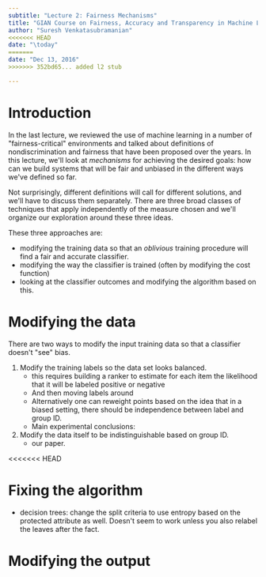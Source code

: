 ```yaml
---
subtitle: "Lecture 2: Fairness Mechanisms"
title: "GIAN Course on Fairness, Accuracy and Transparency in Machine Learning"
author: "Suresh Venkatasubramanian"
<<<<<<< HEAD
date: "\today"
=======
date: "Dec 13, 2016"
>>>>>>> 352bd65... added l2 stub

---
```


# Introduction

In the last lecture, we reviewed the use of machine learning in a number of "fairness-critical" environments and talked about definitions of nondiscrimination and fairness that have been proposed over the years. In this lecture, we'll look at *mechanisms* for achieving the desired goals: how can we build systems that will be fair and unbiased in the different ways we've defined so far. 

Not surprisingly, different definitions will call for different solutions, and we'll have to discuss them separately. There are three broad classes of techniques that apply independently of the measure chosen and we'll organize our exploration around these three ideas. 

These three approaches are:

* modifying the training data so that an *oblivious* training procedure will find a fair and accurate classifier. 
* modifying the way the classifier is trained (often by modifying the cost function)
* looking at the classifier outcomes and modifying the algorithm based on this. 

# Modifying the data

There are two ways to modify the input training data so that a classifier doesn't "see" bias. 

1. Modify the training labels so the data set looks balanced. 
   * this requires building a ranker to estimate for each item the likelihood that it will be labeled positive or negative
   * And then moving labels around
   * Alternatively one can reweight points based on the idea that in a biased setting, there should be independence between label and group ID. 
   * Main experimental conclusions: 
2. Modify the data itself to be indistinguishable based on group ID. 
   * our paper.

<<<<<<< HEAD
# Fixing the algorithm

* decision trees: change the split criteria to use entropy based on the protected attribute as well. Doesn't seem to work unless you also relabel the leaves after the fact. 

# Modifying the output
